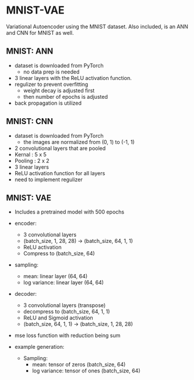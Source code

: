 # MNIST-VAE
Variational Autoencoder using the MNIST dataset. Also included, is an ANN and CNN for MNIST as well.


## MNIST: ANN ##
* dataset is downloaded from PyTorch
  * no data prep is needed
* 3 linear layers with the ReLU activation function. 
* regulizer to prevent overfitting
  * weight decay is adjusted first
  * then number of epochs is adjusted
* back propagation is utilized 


## MNIST: CNN ##
* dataset is downloaded from PyTorch
  * the images are normalized from (0, 1) to (-1, 1)
* 2 convolutional layers that are pooled
* Kernal : 5 x 5
* Pooling : 2 x 2
* 3 linear layers
* ReLU activation function for all layers
* need to implement regulizer

## MNIST: VAE ##
* Includes a pretrained model with 500 epochs
* encoder: 
  * 3 convolutional layers
  * (batch_size, 1, 28, 28) -> (batch_size, 64, 1, 1)
  * ReLU activation
  * Compress to (batch_size, 64)
 
* sampling:
  * mean: linear layer (64, 64)
  * log variance: linear layer (64, 64)

* decoder:
  * 3 convolutional layers (transpose)
  * decompress to (batch_size, 64, 1, 1)
  * ReLU and Sigmoid activation
  * (batch_size, 64, 1, 1) -> (batch_size, 1, 28, 28) 

* mse loss function with reduction being sum

* example generation:
  * Sampling:  
    * mean: tensor of zeros (batch_size, 64)
    * log variance: tensor of ones (batch_size, 64)
